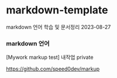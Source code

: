 # markdown-template
markdown 언어 학습 및 문서정리 2023-08-27 

### markdown 언어


[Mywork markup test] 내작업 private

https://github.com/speed0dev/markup
